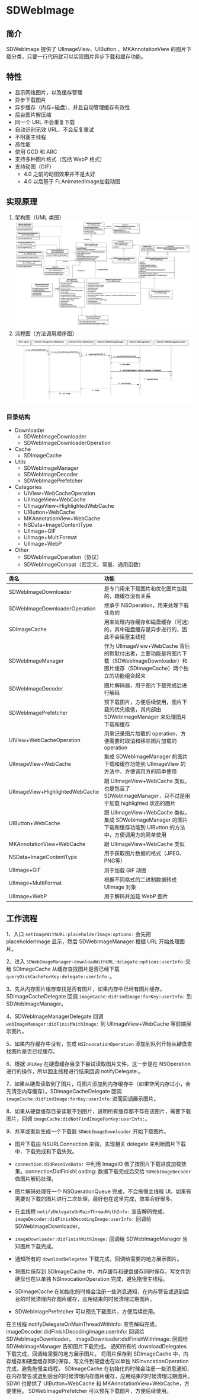 # SDWebImage

## 简介

SDWebImage 提供了 UIImageView、UIButton 、MKAnnotationView 的图片下载分类，只要一行代码就可以实现图片异步下载和缓存功能。

## 特性

* 显示网络图片，以及缓存管理
* 异步下载图片
* 异步缓存（内存+磁盘），并且自动管理缓存有效性
* 后台图片解压缩
* 同一个 URL 不会重复下载
* 自动识别无效 URL，不会反复重试
* 不阻塞主线程
* 高性能
* 使用 GCD 和 ARC
* 支持多种图片格式（包括 WebP 格式）
* 支持动图（GIF）
  * 4.0 之前的动图效果并不是太好
  * 4.0 以后基于 FLAnimatedImage加载动图

## 实现原理

1. 架构图（UML 类图）
![](/assets/sd_1.png)
2. 流程图（方法调用顺序图）
![](/assets/sd_2.png)

### 目录结构

* Downloader
  * SDWebImageDownloader
  * SDWebImageDownloaderOperation
* Cache
  * SDImageCache
* Utils
  * SDWebImageManager
  * SDWebImageDecoder
  * SDWebImagePrefetcher
* Categories
  * UIView+WebCacheOperation
  * UIImageView+WebCache
  * UIImageView+HighlightedWebCache
  * UIButton+WebCache
  * MKAnnotationView+WebCache
  * NSData+ImageContentType
  * UIImage+GIF
  * UIImage+MultiFormat
  * UIImage+WebP
* Other
  * SDWebImageOperation（协议）
  * SDWebImageCompat（宏定义、常量、通用函数）

| 类名 | 功能  |
| :--- | :--- |
| SDWebImageDownloader | 是专门用来下载图片和优化图片加载的，跟缓存没有关系 | 
| SDWebImageDownloaderOperation | 继承于 NSOperation，用来处理下载任务的 |
| SDImageCache | 用来处理内存缓存和磁盘缓存（可选\)的，其中磁盘缓存是异步进行的，因此不会阻塞主线程 | 
|SDWebImageManager|作为 UIImageView+WebCache 背后的默默付出者，主要功能是将图片下载（SDWebImageDownloader）和图片缓存（SDImageCache）两个独立的功能组合起来  |
|SDWebImageDecoder  |  图片解码器，用于图片下载完成后进行解码|  
|SDWebImagePrefetcher  |  预下载图片，方便后续使用，图片下载的优先级低，其内部由 SDWebImageManager 来处理图片下载和缓存  |
|UIView+WebCacheOperation  |  用来记录图片加载的 operation，方便需要时取消和移除图片加载的 operation | 
|UIImageView+WebCache  |  集成 SDWebImageManager 的图片下载和缓存功能到 UIImageView 的方法中，方便调用方的简单使用  
|UIImageView+HighlightedWebCache  |  跟 UIImageView+WebCache 类似，也是包装了 SDWebImageManager，只不过是用于加载 highlighted 状态的图片  |
|UIButton+WebCache  |  跟 UIImageView+WebCache 类似，集成 SDWebImageManager 的图片下载和缓存功能到 UIButton 的方法中，方便调用方的简单使用  |
|MKAnnotationView+WebCache  |  跟 UIImageView+WebCache 类似|  
|NSData+ImageContentType  |  用于获取图片数据的格式（JPEG、PNG等）  |
|UIImage+GIF |   用于加载 GIF 动图  |
|UIImage+MultiFormat |   根据不同格式的二进制数据转成 UIImage 对象  |
|UIImage+WebP  |  用于解码并加载 WebP 图片  |


## 工作流程

1、入口 `setImageWithURL:placeholderImage:options:` 会先把 placeholderImage 显示，然后 SDWebImageManager 根据 URL 开始处理图片。

2、进入 `SDWebImageManager-downloadWithURL:delegate:options:userInfo:`交给 SDImageCache 从缓存查找图片是否已经下载 `queryDiskCacheForKey:delegate:userInfo:`。

3、先从内存图片缓存查找是否有图片，如果内存中已经有图片缓存，SDImageCacheDelegate 回调 `imageCache:didFindImage:forKey:userInfo:` 到 SDWebImageManager。

4、SDWebImageManagerDelegate 回调 `webImageManager:didFinishWithImage:` 到 UIImageView+WebCache 等前端展示图片。

5、如果内存缓存中没有，生成 `NSInvocationOperation` 添加到队列开始从硬盘查找图片是否已经缓存。

6、根据 `URLKey` 在硬盘缓存目录下尝试读取图片文件。这一步是在 NSOperation 进行的操作，所以回主线程进行结果回调 notifyDelegate:。

7、如果从硬盘读取到了图片，将图片添加到内存缓存中（如果空闲内存过小，会先清空内存缓存）。SDImageCacheDelegate 回调 `imageCache:didFindImage:forKey:userInfo:`进而回调展示图片。

8、如果从硬盘缓存目录读取不到图片，说明所有缓存都不存在该图片，需要下载图片，回调 `imageCache:didNotFindImageForKey:userInfo:`。

9、共享或重新生成一个下载器 `SDWebImageDownloader` 开始下载图片。

- 图片下载由 NSURLConnection 来做，实现相关 delegate 来判断图片下载中、下载完成和下载失败。

- `connection:didReceiveData:` 中利用 ImageIO 做了按图片下载进度加载效果。connectionDidFinishLoading: 数据下载完成后交给 `SDWebImageDecoder` 做图片解码处理。

- 图片解码处理在一个 NSOperationQueue 完成，不会拖慢主线程 UI。如果有需要对下载的图片进行二次处理，最好也在这里完成，效率会好很多。

- 在主线程 `notifyDelegateOnMainThreadWithInfo:` 宣告解码完成，`imageDecoder:didFinishDecodingImage:userInfo:` 回调给 SDWebImageDownloader。

- `imageDownloader:didFinishWithImage:` 回调给 SDWebImageManager 告知图片下载完成。

- 通知所有的 `downloadDelegates` 下载完成，回调给需要的地方展示图片。

- 将图片保存到 SDImageCache 中，内存缓存和硬盘缓存同时保存。写文件到硬盘也在以单独 NSInvocationOperation 完成，避免拖慢主线程。

- SDImageCache 在初始化的时候会注册一些消息通知，在内存警告或退到后台的时候清理内存图片缓存，应用结束的时候清理过期图片。

- SDWebImagePrefetcher 可以预先下载图片，方便后续使用。



在主线程 notifyDelegateOnMainThreadWithInfo: 宣告解码完成，imageDecoder:didFinishDecodingImage:userInfo: 回调给 SDWebImageDownloader。
imageDownloader:didFinishWithImage: 回调给 SDWebImageManager 告知图片下载完成。
通知所有的 downloadDelegates 下载完成，回调给需要的地方展示图片。
将图片保存到 SDImageCache 中，内存缓存和硬盘缓存同时保存。写文件到硬盘也在以单独 NSInvocationOperation 完成，避免拖慢主线程。
SDImageCache 在初始化的时候会注册一些消息通知，在内存警告或退到后台的时候清理内存图片缓存，应用结束的时候清理过期图片。
SDWI 也提供了 UIButton+WebCache 和 MKAnnotationView+WebCache，方便使用。
SDWebImagePrefetcher 可以预先下载图片，方便后续使用。


